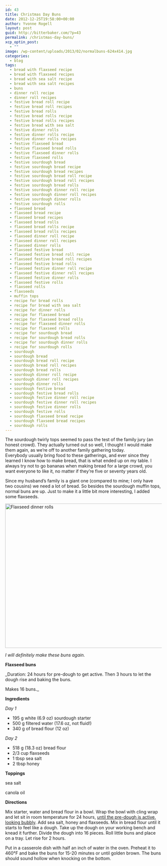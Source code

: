 ```yaml
---
id: 43
title: Christmas Day Buns
date: 2012-12-25T19:58:00+00:00
author: Yvonne Rogell
layout: post
guid: http://bitterbaker.com/?p=43
permalink: /christmas-day-buns/
xcp_optin_post:
  - ""
image: /wp-content/uploads/2013/02/normalbuns-624x414.jpg
categories:
  - blog
tags:
  - bread with flaxseed recipe
  - bread with flaxseed recipes
  - bread with sea salt recipe
  - bread with sea salt recipes
  - buns
  - dinner roll recipe
  - dinner roll recipes
  - festive bread roll recipe
  - festive bread roll recipes
  - festive bread rolls
  - festive bread rolls recipe
  - festive bread rolls recipes
  - festive bread with sea salt
  - festive dinner rolls
  - festive dinner rolls recipe
  - festive dinner rolls recipes
  - festive flaxseed bread
  - festive flaxseed bread rolls
  - festive flaxseed dinner rolls
  - festive flaxseed rolls
  - festive sourdough bread
  - festive sourdough bread recipe
  - festive sourdough bread recipes
  - festive sourdough bread roll recipe
  - festive sourdough bread roll recipes
  - festive sourdough bread rolls
  - festive sourdough dinner roll recipe
  - festive sourdough dinner roll recipes
  - festive sourdough dinner rolls
  - festive sourdough rolls
  - flaxseed bread
  - flaxseed bread recipe
  - flaxseed bread recipes
  - flaxseed bread rolls
  - flaxseed bread rolls recipe
  - flaxseed bread rolls recipes
  - flaxseed dinner roll recipe
  - flaxseed dinner roll recipes
  - flaxseed dinner rolls
  - flaxseed festive bread
  - flaxseed festive bread roll recipe
  - flaxseed festive bread roll recipes
  - flaxseed festive bread rolls
  - flaxseed festive dinner roll recipe
  - flaxseed festive dinner roll recipes
  - flaxseed festive dinner rolls
  - flaxseed festive rolls
  - flaxseed rolls
  - flaxseeds
  - muffin tops
  - recipe for bread rolls
  - recipe for bread with sea salt
  - recipe for dinner rolls
  - recipe for flaxseed bread
  - recipe for flaxseed bread rolls
  - recipe for flaxseed dinner rolls
  - recipe for flaxseed rolls
  - recipe for sourdough bread
  - recipe for sourdough bread rolls
  - recipe for sourdough dinner rolls
  - recipe for sourdough rolls
  - sourdough
  - sourdough bread
  - sourdough bread roll recipe
  - sourdough bread roll recipes
  - sourdough bread rolls
  - sourdough dinner roll recipe
  - sourdough dinner roll recipes
  - sourdough dinner rolls
  - sourdough festive bread
  - sourdough festive bread rolls
  - sourdough festive dinner roll recipe
  - sourdough festive dinner roll recipes
  - sourdough festive dinner rolls
  - sourdough festive rolls
  - sourdough flaxseed bread recipe
  - sourdough flaxseed bread recipes
  - sourdough rolls
---
```

<p style="text-align: left;">
  The sourdough twirly tops seemed to pass the test of the family jury (an honest crowd). They actually turned out so well, I thought I would make them again, as we&#8217;re off to another family gathering today.<br /> Everybody usually bring food to these gatherings, and ever since they learned I know how to make bread, that is what ended up on my table. I always try not to go bananas when making bread for a large crowd, you want everyone to like it, no matter if they&#8217;re five or seventy years old.
</p>

Since my husband’s family is a giant one (compared to mine; I only have two cousins) we need a lot of bread. So besides the sourdough muffin tops, normal buns are up. Just to make it a little bit more interesting, I added some flaxseeds.

[<img class="pinthis" title="Flaxseed dinner rolls | bitterbaker.com" alt="Flaxseed dinner rolls " src="http://bitterbaker.com/images/normalbuns.jpg" width="700" height="465" />](http://bitterbaker.com/?p=143)
  
_I will definitely make these buns again._ 

**Flaxseed buns**

_Duration: 24 hours for pre-dough to get active. Then 3 hours to let the dough rise and baking the buns.
  
Makes 16 buns._

**Ingredients**
  
_Day 1_

  * 195 g white (6.9 oz) sourdough starter
  * 500 g filtered water (17.6 oz, not fluid!)
  * 340 g of bread flour (12 oz)

_Day 2_

  * 518 g (18.3 oz) bread flour
  * 2/3 cup flaxseeds
  * 1 tbsp sea salt
  * 2 tbsp honey

**Toppings**
  
sea salt
  
canola oil

**Directions**
  
Mix starter, water and bread flour in a bowl. Wrap the bowl with cling wrap and let sit in room temperature for 24 hours, <a title="What an active pre-dough looks like" href="/what-an-active-pre-dough-looks-like/" target="_blank">until the pre-dough is active, looking bubbly</a>. Add sea salt, honey and flaxseeds. Mix in bread flour until it starts to feel like a dough. Take up the dough on your working bench and knead it further. Divide the dough into 16 pieces. Roll little buns and place on a tray. Let rise for 2 hours.

Put in a casserole dish with half an inch of water in the oven. Preheat it to 460°F and bake the buns for 15-20 minutes or until golden brown. The buns should sound hollow when knocking on the bottom.
